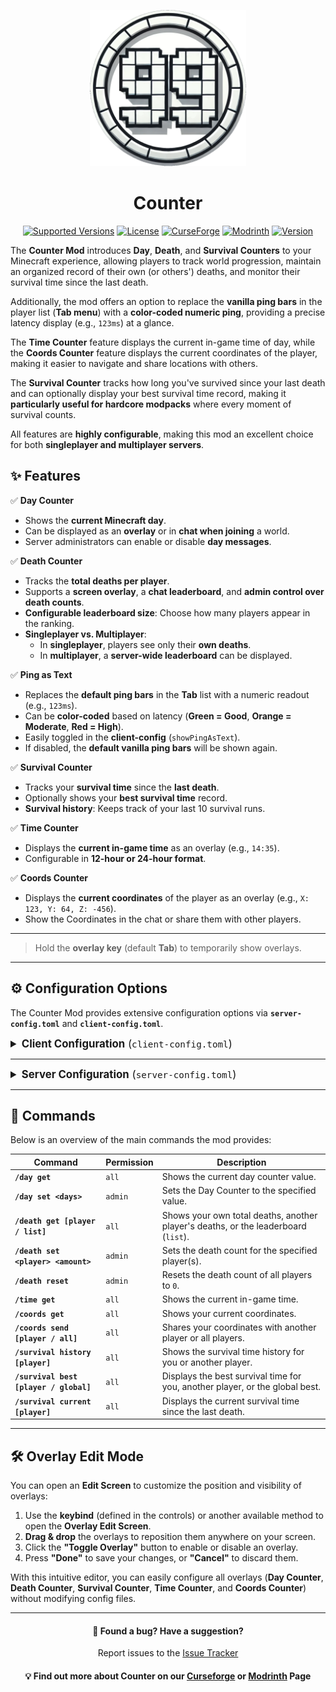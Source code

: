 <p align="center"><img src="docs/icon.png" alt="Logo" width="250"></p>

<div align="center">

# Counter

</div>

<p align="center">
<a href="https://www.curseforge.com/minecraft/mc-mods/counter-day-death/files"><img src="https://cf.way2muchnoise.eu/versions/1214103(0280ff).svg?cachebuster=1" alt="Supported Versions"></a>
<a href="https://github.com/BigBull-H3RO/Counter/blob/main/LICENSE"><img src="https://img.shields.io/github/license/BigBull-H3RO/Counter?style=flat&color=0280ff" alt="License"></a>
<a href="https://www.curseforge.com/minecraft/mc-mods/counter-day-death"><img src="https://cf.way2muchnoise.eu/1214103.svg?" alt="CurseForge"></a>
<a href="https://modrinth.com/mod/counter-neoforge"><img src="https://img.shields.io/modrinth/dt/u43pMIKj?logo=modrinth&label=&suffix=%20&style=flat&color=242629&labelColor=5ca424&logoColor=1c1c1c" alt="Modrinth"></a>
<a href="https://www.curseforge.com/minecraft/mc-mods/counter-day-death/files/all?page=1&pageSize=20"><img src="https://img.shields.io/curseforge/v/1214103?logo=adguard&label=&suffix=%20&style=flat&color=1c1c1c&labelColor=121212&logoColor=5ca424" alt="Version"></a>
</p>

The **Counter Mod** introduces **Day**, **Death**, and **Survival Counters** to your Minecraft experience, allowing players to track world progression, maintain an organized record of their own (or others') deaths, and monitor their survival time since the last death.

Additionally, the mod offers an option to replace the **vanilla ping bars** in the player list (**Tab menu**) with a **color-coded numeric ping**, providing a precise latency display (e.g., `123ms`) at a glance.

The **Time Counter** feature displays the current in-game time of day, while the **Coords Counter** feature displays the current coordinates of the player, making it easier to navigate and share locations with others.

The **Survival Counter** tracks how long you've survived since your last death and can optionally display your best survival time record, making it **particularly useful for hardcore modpacks** where every moment of survival counts.

All features are **highly configurable**, making this mod an excellent choice for both **singleplayer and multiplayer servers**.

## **✨ Features**
✅ **Day Counter**
- Shows the **current Minecraft day**.
- Can be displayed as an **overlay** or in **chat when joining** a world.
- Server administrators can enable or disable **day messages**.

✅ **Death Counter**
- Tracks the **total deaths per player**.
- Supports a **screen overlay**, a **chat leaderboard**, and **admin control over death counts**.
- **Configurable leaderboard size**: Choose how many players appear in the ranking.
- **Singleplayer vs. Multiplayer**:
  - In **singleplayer**, players see only their **own deaths**.
  - In **multiplayer**, a **server-wide leaderboard** can be displayed.

✅ **Ping as Text**
- Replaces the **default ping bars** in the **Tab** list with a numeric readout (e.g., `123ms`).
- Can be **color-coded** based on latency (**Green = Good**, **Orange = Moderate**, **Red = High**).
- Easily toggled in the **client-config** (`showPingAsText`).
- If disabled, the **default vanilla ping bars** will be shown again.

✅ **Survival Counter**
- Tracks your **survival time** since the **last death**.
- Optionally shows your **best survival time** record.
- **Survival history**: Keeps track of your last 10 survival runs.

✅ **Time Counter**
- Displays the **current in-game time** as an overlay (e.g., `14:35`).
- Configurable in **12-hour or 24-hour format**.

✅ **Coords Counter**
- Displays the **current coordinates** of the player as an overlay (e.g., `X: 123, Y: 64, Z: -456`).
- Show the Coordinates in the chat or share them with other players.

---

> Hold the **overlay key** (default **Tab**) to temporarily show overlays.

---

## **⚙️ Configuration Options**
The Counter Mod provides extensive configuration options via **`server-config.toml`** and **`client-config.toml`**.

<details>
<summary style="font-size: 1.2em;"><strong>Client Configuration</strong> (<code>client-config.toml</code>)</summary>

#### 🌞Day Counter Overlay Settings
| Option                | Default    | Description                                                                                                                               |
|-----------------------|------------|-------------------------------------------------------------------------------------------------------------------------------------------|
| `showDayOverlay`      | `true`     | Enable/disable the **day counter overlay** on the client side.                                                                            |
| `showOverlayAlways`   | `true`     | Should the **day counter overlay** always be visible? If disabled, the overlay only appears while holding the overlay key (default: Tab). |
| `dayOverlayX`         | `0.00625`  | Relative X position (0.0 = left, 1.0 = right) of the day overlay.                                                                         |
| `dayOverlayY`         | `0.015`    | Relative Y position (0.0 = top, 1.0 = bottom) of the day overlay.                                                                         |
| `dayOverlayAlign`     | `LEFT`     | Horizontal alignment of the overlay (`LEFT`, `CENTER`, `RIGHT`).                                                                          |
| `dayOverlaySize`      | `1.0`      | Scale factor for the day counter text size.                                                                                               |
| `dayOverlayTextColor` | `0xFFFFFF` | Color for the **day counter overlay** text.                                                                                               |

#### 💀Death Counter List Settings
| Option                     | Default    | Description                                                                                                                                      |
|----------------------------|------------|--------------------------------------------------------------------------------------------------------------------------------------------------|
| `showDeathListOverlay`     | `true`     | Enable/disable the **death counter list overlay**.                                                                                               |
| `showListOverlayAlways`    | `false`    | Should the **death counter list overlay** always be visible? If disabled, the overlay only appears while holding the overlay key (default: Tab). |
| `deathListX`               | `0.0125`   | Relative X position for the death list overlay (0.0 = left, 1.0 = right).                                                                        |
| `deathListY`               | `0.18`     | Relative Y position for the death list overlay (0.0 = top, 1.0 = bottom).                                                                        |
| `deathListAlign`           | `LEFT`     | Horizontal alignment of the overlay (`LEFT`, `CENTER`, `RIGHT`).                                                                                 |
| `deathListSize`            | `1`        | Scale factor for the death list text size.                                                                                                       |
| `deathOverlayMinWidth`     | `120`      | **Minimum** width (in pixels) for the **death counter list overlay**.                                                                            |
| `deathOverlayStyle`        | `TABLE`    | Style used for the **death list overlay**: **`CLASSIC`**, **`BOXED`**, **`TABLE`**.                                                              |
| `deathListTextColor`       | `0xFFFFFF` | Default text color for the death list overlay.                                                                                                   |
| `firstPlaceColor`          | `0xFFD700` | Color for first place in the death leaderboard.                                                                                                  |
| `secondPlaceColor`         | `0xC0C0C0` | Color for second place in the death leaderboard.                                                                                                 |
| `thirdPlaceColor`          | `0xCD7F32` | Color for third place in the death leaderboard.                                                                                                  |

#### 💀Death Counter Self Settings
| Option                  | Default    | Description                                                                                                                                          |
|-------------------------|------------|------------------------------------------------------------------------------------------------------------------------------------------------------|
| `showDeathSelfOverlay`  | `true`     | Enable/disable the **personal death counter overlay**.                                                                                               |
| `showSelfOverlayAlways` | `false`    | Should the **personal death counter overlay** always be visible? If disabled, the overlay only appears while holding the overlay key (default: Tab). |
| `deathSelfX`            | `0.00625`  | Relative X position (0.0 = left, 1.0 = right) for your death overlay.                                                                                |
| `deathSelfY`            | `0.122`    | Relative Y position (0.0 = top, 1.0 = bottom) for your death overlay.                                                                                |
| `deathSelfAlign`        | `LEFT`     | Horizontal alignment of the overlay (`LEFT`, `CENTER`, `RIGHT`).                                                                                     |
| `deathSelfSize`         | `1`        | Scale factor for the **personal death counter** text size.                                                                                           |
| `deathSelfTextColor`    | `0xFFFFFF` | Color for your **personal death counter** text.                                                                                                      |

#### 🛡️Survival Counter Settings
| Option                      | Default    | Description                                                                                                                                    |
|-----------------------------|------------|------------------------------------------------------------------------------------------------------------------------------------------------|
| `showSurvivalOverlay`       | `false`    | Enable/disable the **survival counter overlay** on the client side.                                                                            |
| `showSurvivalOverlayAlways` | `true`     | Should the **survival counter overlay** always be visible? If disabled, the overlay only appears while holding the overlay key (default: Tab). |
| `survivalOverlayX`          | `0.00625`  | Relative X position (0.0 = left, 1.0 = right) of the survival overlay.                                                                         |
| `survivalOverlayY`          | `0.068`    | Relative Y position (0.0 = top, 1.0 = bottom) of the survival overlay.                                                                         |
| `survivalOverlayAlign`      | `LEFT`     | Horizontal alignment of the overlay (`LEFT`, `CENTER`, `RIGHT`).                                                                               |
| `survivalOverlaySize`       | `1.0`      | Scale factor for the survival counter text size.                                                                                               |
| `survivalOverlayTextColor`  | `0xFFFFFF` | Color for the **survival counter overlay** text.                                                                                               |

#### ⏰Time Counter Settings
| Option                  | Default    | Description                                                                                                                                |
|-------------------------|------------|--------------------------------------------------------------------------------------------------------------------------------------------|
| `showTimeOverlay`       | `false`    | Enable/disable the **time counter overlay** on the client side.                                                                            |
| `showTimeOverlayAlways` | `true`     | Should the **time counter overlay** always be visible? If disabled, the overlay only appears while holding the overlay key (default: Tab). |
| `timeOverlayX`          | `0.00625`  | Relative X position (0.0 = left, 1.0 = right) of the time overlay.                                                                         |
| `timeOverlayY`          | `0.955`    | Relative Y position (0.0 = top, 1.0 = bottom) of the time overlay.                                                                         |
| `timeOverlayAlign`      | `LEFT`     | Horizontal alignment of the overlay (`LEFT`, `CENTER`, `RIGHT`).                                                                           |
| `timeOverlaySize`       | `1.0`      | Scale factor for the time counter text size.                                                                                               |
| `timeOverlayTextColor`  | `0xFFFFFF` | Color for the **time counter overlay** text.                                                                                               |

#### ⏰Coords Counter Settings
| Option                    | Default    | Description                                                                                                                                  |
|---------------------------|------------|----------------------------------------------------------------------------------------------------------------------------------------------|
| `showCoordsOverlay`       | `false`    | Enable/disable the **coords counter overlay** on the client side.                                                                            |
| `showCoordsOverlayAlways` | `true`     | Should the **coords counter overlay** always be visible? If disabled, the overlay only appears while holding the overlay key (default: Tab). |
| `coordsOverlayX`          | `0.00625`  | Relative X position (0.0 = left, 1.0 = right) of the coords overlay.                                                                         |
| `coordsOverlayY`          | `0.905`    | Relative Y position (0.0 = top, 1.0 = bottom) of the coords overlay.                                                                         |
| `coordsOverlayAlign`      | `LEFT`     | Horizontal alignment of the overlay (`LEFT`, `CENTER`, `RIGHT`).                                                                             |
| `coordsOverlaySize`       | `1.0`      | Scale factor for the coords counter text size.                                                                                               |
| `coordsOverlayTextColor`  | `0xFFFFFF` | Color for the **coords counter overlay** text.                                                                                               |

#### 📶Ping Settings
| Option            | Default    | Description                                                             |
|-------------------|------------|-------------------------------------------------------------------------|
| `showPingAsText`  | `true`     | Show the **ping as text** (e.g. 123ms) instead of bars in the Tab list. |
| `pingColorGood`   | `0x00FF00` | Color for low ping (<100ms).                                            |
| `pingColorMedium` | `0xFF9900` | Color for medium ping (100-249ms).                                      |
| `pingColorBad`    | `0xFF0000` | Color for high ping (>=250ms).                                          |

#### 😀Emote Settings
| Option       | Default | Description                               |
|--------------|---------|-------------------------------------------|
| `showEmojis` | `true`  | Enable or disable emojis in **overlays**. |

</details>

---

<details>
<summary style="font-size: 1.2em;"><strong>Server Configuration</strong> (<code>server-config.toml</code>)</summary>

#### 🌞Day Counter Settings
| Option             | Default    | Description                                                         |
|--------------------|------------|---------------------------------------------------------------------|
| `enableDayCounter` | `true`     | Enables or disables the **Day Counter** feature on the server.      |
| `enableDayMessage` | `true`     | Displays a **chat message** whenever a new Minecraft day starts.    |
| `showOverlay`      | `true`     | Allows the **Day Counter overlay** to be shown (client can toggle). |
| `showDayInChat`    | `true`     | Shows the **current day in chat** when a player joins the server.   |
| `dayChatTextColor` | `0xFFFFFF` | Text color for the **day counter messages** in chat.                |

#### 💀Death Counter Settings
| Option               | Default      | Description                                                                                                          |
|----------------------|--------------|----------------------------------------------------------------------------------------------------------------------|
| `enableDeathCounter` | `true`       | Enables or disables the **Death Counter** feature on the server.                                                     |
| `showOverlay`        | `true`       | Allows the **Death Counter overlay** to be shown (client can toggle).                                                |
| `maxPlayersShown`    | `5`          | Number of players displayed in the **death leaderboard**.                                                            |
| `deathOverlayMode`   | `LIST`       | Defines which **death overlay types** are allowed: **`ONLY_SELF`**, **`LIST`**, **`BOTH`**.                          |

#### 💀Death Counter Chat Settings
| Option                       | Default      | Description                                                                                              |
|------------------------------|--------------|----------------------------------------------------------------------------------------------------------|
| `showDeathInChat`            | `true`       | Enables **death counter** messages in chat (on join or on death).                                        |
| `showDeathInChatMode`        | `ON_DEATH`   | When to display **death messages** in chat: **`ON_JOIN`**, **`ON_DEATH`**, or **`BOTH`**.                |
| `deathChatMode`              | `ONLY_SELF`  | Chat mode: **`ONLY_SELF`** (each player sees only their own total) or **`LIST`** (show a leaderboard).   |
| `showDeathListOnDeathGlobal` | `false`      | If `true`, shows the **death list** to all players when someone dies; otherwise only the victim sees it. |
| `deathListChatTextColor`     | `0xFFFFFF`   | Text color for **death counter messages** in chat.                                                       |
| `deathSelfChatTextColor`     | `0xFFFFFF`   | Text color for **personal death messages** in chat.                                                      |

#### 🛡️Survival Counter Settings
| Option                           | Default    | Description                                                                                                                   |
|----------------------------------|------------|-------------------------------------------------------------------------------------------------------------------------------|
| `enableSurvivalCounter`          | `true`     | Enables or disables the **Survival Counter** feature on the server.                                                           |
| `showSurvivalOverlay`            | `true`     | Allows the **Survival Counter overlay** to be shown (client can toggle).                                                      |
| `survivalUseRealTime`            | `false`    | Measure survival time in real-world time instead of Minecraft days.                                                           |
| `survivalTimeFormat`             | `FULL`     | Display format for survival time: **`FULL`**, **`DAYS_HOURS`**, **`HOURS_MINUTES`**,  **`DAYS`**, **`HOURS`**, **`MINUTES`**. |
| `showBestSurvivalTime`           | `false`    | Show the best survival time instead of the most recent one.                                                                   |
| `showBestSurvivalInDeathCounter` | `false`    | Append the best survival time to death counter messages.                                                                      |
| `survivalHistorySize`            | `10`       | Number of survival time entries kept per player.                                                                              |

#### 🛡️Survival Counter Chat Settings
| Option                     | Default | Description                                                            |
|----------------------------|---------|------------------------------------------------------------------------|
| `showSurvivalInChat`       | `false` | Send a chat message with the survival time when a player dies.         |
| `showSurvivalInChatGlobal` | `false` | Broadcast the survival time message to all players.                    |
| `showBestSurvivalInChat`   | `false` | Include the best survival time in parentheses after the survival time. |

#### ⏰Time Counter Settings
| Option                | Default | Description                                                                                   |
|-----------------------|---------|-----------------------------------------------------------------------------------------------|
| `enableTimeCounter`   | `true`  | Enables or disables the **Time Counter** feature on the server.                               |
| `showTimeOverlay`     | `true`  | Allows the **Time Counter overlay** to be shown (client can toggle).                          |
| `showCombinedDayTime` | `false` | Show the **day count** combined with the **inGame time**. Disables the standard time overlay. |
| `timeFormat24h`       | `true`  | Use **24-hour format** instead of **12-hour format**.                                         |

#### 📌Coords Counter Settings
| Option                | Default | Description                                                            |
|-----------------------|---------|------------------------------------------------------------------------|
| `enableCoordsCounter` | `true`  | Enables or disables the **Coords Counter** feature on the server.      |
| `showCoordsOverlay`   | `true`  | Allows the **Coords Counter overlay** to be shown (client can toggle). |

</details>

---

## **📝 Commands**
Below is an overview of the main commands the mod provides:

| Command                                | Permission | Description                                                                        |
|----------------------------------------|------------|------------------------------------------------------------------------------------|
| **`/day get`**                         | `all`      | Shows the current day counter value.                                               |
| **`/day set <days>`**                  | `admin`    | Sets the Day Counter to the specified value.                                       |
| **`/death get [player / list]`**       | `all`      | Shows your own total deaths, another player's deaths, or the leaderboard (`list`). |
| **`/death set <player> <amount>`**     | `admin`    | Sets the death count for the specified player(s).                                  |
| **`/death reset`**                     | `admin`    | Resets the death count of all players to `0`.                                      |
| **`/time get`**                        | `all`      | Shows the current in-game time.                                                    |
| **`/coords get`**                      | `all`      | Shows your current coordinates.                                                    |
| **`/coords send [player / all]`**      | `all`      | Shares your coordinates with another player or all players.                        |
| **`/survival history [player]`**       | `all`      | Shows the survival time history for you or another player.                         |
| **`/survival best [player / global]`** | `all`      | Displays the best survival time for you, another player, or the global best.       |
| **`/survival current [player]`**       | `all`      | Displays the current survival time since the last death.                           |

---

## **🛠 Overlay Edit Mode**
You can open an **Edit Screen** to customize the position and visibility of overlays:
1. Use the **keybind** (defined in the controls) or another available method to open the **Overlay Edit Screen**.
2. **Drag & drop** the overlays to reposition them anywhere on your screen.
3. Click the **"Toggle Overlay"** button to enable or disable an overlay.
4. Press **"Done"** to save your changes, or **"Cancel"** to discard them.

With this intuitive editor, you can easily configure all overlays (**Day Counter**, **Death Counter**, **Survival Counter**, **Time Counter**, and **Coords Counter**) without modifying config files.

---

<div align="center">

#### 📢 **Found a bug? Have a suggestion?**

Report issues to the [Issue Tracker](https://github.com/BigBull-H3RO/Counter/issues)

#### 💡 Find out more about Counter on our [Curseforge](https://www.curseforge.com/minecraft/mc-mods/counter-neoforge) or [Modrinth](https://modrinth.com/mod/counter) Page
</div>
